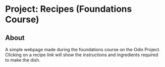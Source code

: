 # Project: Recipes (Foundations Course)
<h2>About</h2>
A simple webpage made during the foundations course on the Odin Project. Clicking on a recipe link will show the instructions and ingredients required to make the dish.

